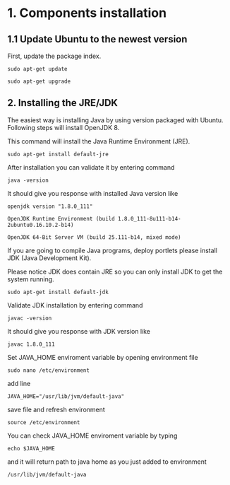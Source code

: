 # 1. Components installation

## 1.1 Update Ubuntu to the newest version

First, update the package index.

`sudo apt-get update`

`sudo apt-get upgrade`

## 2. Installing the JRE/JDK

The easiest way is installing Java by using version packaged with Ubuntu. Following steps will install OpenJDK 8.

This command will install the Java Runtime Environment \(JRE\).

`sudo apt-get install default-jre`

After installation you can validate it by entering command

`java -version`

It should give you response with installed Java version like

`openjdk version "1.8.0_111"`

`OpenJDK Runtime Environment (build 1.8.0_111-8u111-b14-2ubuntu0.16.10.2-b14)`

`OpenJDK 64-Bit Server VM (build 25.111-b14, mixed mode)`

If you are going to compile Java programs, deploy portlets please install JDK \(Java Development Kit\).

Please notice JDK does contain JRE so you can only install JDK to get the system running.

`sudo apt-get install default-jdk`

Validate JDK installation by entering command

`javac -version`

It should give you response with JDK version like

`javac 1.8.0_111`

Set JAVA\_HOME enviroment variable by opening environment file

`sudo nano /etc/environment`

add line

`JAVA_HOME="/usr/lib/jvm/default-java"`

save file and refresh environment

`source /etc/environment`

You can check JAVA\_HOME enviroment variable by typing

`echo $JAVA_HOME`

and it will return path to java home as you just added to environment

`/usr/lib/jvm/default-java`

